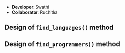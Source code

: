 - **Developer**: Swathi
- **Collaborator**: Ruchitha

## Design of `find_languages()` method

## Design of `find_programmers()` method